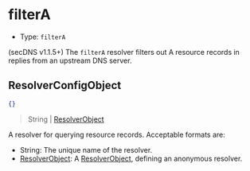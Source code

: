 # filterA

* Type: `filterA`

(secDNS v1.1.5+) The `filterA` resolver filters out A resource records in replies from an upstream DNS server.

## ResolverConfigObject

```json
{}
```

> String | [ResolverObject](../configuration.md#resolverobject)

A resolver for querying resource records. Acceptable formats are:

* String: The unique name of the resolver.
* [ResolverObject](../configuration.md#resolverobject): A [ResolverObject](../configuration.md#resolverobject), defining
  an anonymous resolver. 
